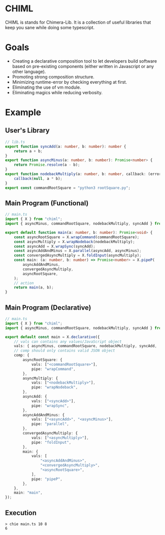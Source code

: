 # CHIML

CHIML is stands for Chimera-Lib. It is a collection of useful libraries that keep you sane while doing some typescript.

# Goals

* Creating a declarative composition tool to let developers build software based on pre-existing components (either written in Javascript or any other language).
* Promoting strong composition structure.
* Minimizing runtime-error by checking everything at first.
* Eliminating the use of vm module.
* Eliminating magics while reducing verbosity.

# Example

## User's Library

```typescript
// lib.ts
export function syncAdd(a: number, b: number): number {
    return a + b;
}
export function asyncMinus(a: number, b: number): Promise<number> {
    return Promise.resolve(a - b);
}
export function nodebackMultiply(a: number, b: number, callback: (error: Error, result: number) => void) {
    callback(null, a * b);
}
export const commandRootSquare = "python3 rootSquare.py";
```

## Main Program (Functional)

```typescript
// main.ts
import { X } from "chiml";
import { asyncMinus, commandRootSquare, nodebackMultiply, syncAdd } from "./lib";

export default function main(a: number, b: number): Promise<void> {
    const asyncRootSquare = X.wrapCommand(commandRootSquare);
    const asyncMultiply = X.wrapNodeback(nodebackMultiply);
    const asyncAdd = X.wrapSync(syncAdd);
    const asyncAddAndMinus = X.parallel(asyncAdd, asyncMinus);
    const convergedAsyncMultiply = X.foldInput(asyncMultiply);
    const main: (a: number, b: number) => Promise<number> = X.pipeP(
        asyncAddAndMinus,
        convergedAsyncMultiply,
        asyncRootSquare,
    );
    // action
    return main(a, b);
}
```

## Main Program (Declarative)

```typescript
// main.ts
import { X } from "chiml";
import { asyncMinus, commandRootSquare, nodebackMultiply, syncAdd } from "./lib";

export default const main = X.declarative({
    // vals can contains any values/JavaScript object
    vals: { asyncMinus, commandRootSquare, nodebackMultiply, syncAdd, ...X },
    // comp should only contains valid JSON object
    comp: {
        asyncRootSquare: {
            vals: ["<commandRootSquare>"],
            pipe: "wrapCommand",
        },
        asyncMultiply: {
            vals: ["<nodebackMultiply>"],
            pipe: "wrapNodeback",
        },
        asyncAdd: {
            vals: ["<syncAdd>"],
            pipe: "wrapSync",
        },
        asyncAddAndMinus: {
            vals: ["<asyncAdd>", "<asyncMinus>"],
            pipe: "parallel",
        },
        convergedAsyncMultiply: {
            vals: ["<asyncMultiply>"],
            pipe: "foldInput",
        },
        main: {
            vals: [
                "<asyncAddAndMinus>",
                "<convergedAsyncMultiply>",
                "<asyncRootSquare>",
            ],
            pipe: "pipeP",
        },
    },
    main: "main",
});
```


## Execution

```
> chie main.ts 10 8
6
```

